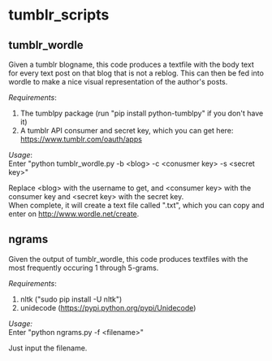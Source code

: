 # tumblr_scripts

## tumblr_wordle
Given a tumblr blogname, this code produces a textfile with the body text for every text post on that blog that is not a reblog.
This can then be fed into wordle to make a nice visual representation of the author's posts.

*Requirements*:  
1) The tumblpy package (run "pip install python-tumblpy" if you don't have it)  
2) A tumblr API consumer and secret key, which you can get here: https://www.tumblr.com/oauth/apps  

*Usage*:  
Enter "python tumblr_wordle.py -b \<blog\> -c \<conusmer key\> -s \<secret key\>"  

Replace \<blog\> with the username to get, and \<consumer key\> with the consumer key and \<secret key\> with the secret key.  
When complete, it will create a text file called "<blog>.txt", which you can copy and enter on http://www.wordle.net/create.

## ngrams
Given the output of tumblr_wordle, this code produces textfiles with the most frequently occuring 1 through 5-grams.

*Requirements*:  
1) nltk ("sudo pip install -U nltk")   
2) unidecode (https://pypi.python.org/pypi/Unidecode)  

*Usage:*  
Enter "python ngrams.py -f \<filename\>"  

Just input the filename.

